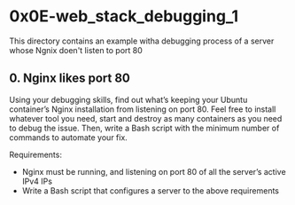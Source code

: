 # 0x0E-web_stack_debugging_1

This directory contains an example witha  debugging process of a server whose Ngnix doen't listen to port 80

## 0. Nginx likes port 80

Using your debugging skills, find out what’s keeping your Ubuntu container’s Nginx installation from listening on port 80. Feel free to install whatever tool you need, start and destroy as many containers as you need to debug the issue. Then, write a Bash script with the minimum number of commands to automate your fix.

Requirements:

- Nginx must be running, and listening on port 80 of all the server’s active IPv4 IPs
- Write a Bash script that configures a server to the above requirements